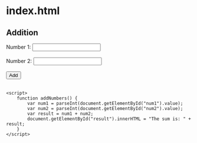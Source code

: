 # index.html

<!DOCTYPE html>
<html>
<head>
    <title>Addition</title>
</head>
<body>
    <h2>Addition</h2>
    <label for="num1">Number 1:</label>
    <input type="number" id="num1"><br><br>
    <label for="num2">Number 2:</label>
    <input type="number" id="num2"><br><br>
    <button onclick="addNumbers()">Add</button><br><br>
    <p id="result"></p>

    <script>
        function addNumbers() {
            var num1 = parseInt(document.getElementById("num1").value);
            var num2 = parseInt(document.getElementById("num2").value);
            var result = num1 + num2;
            document.getElementById("result").innerHTML = "The sum is: " + result;
        }
    </script>
</body>
</html>
